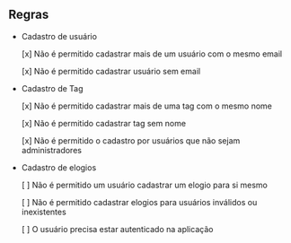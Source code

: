 ## Regras
- Cadastro de usuário

  [x] Não é permitido cadastrar mais de um usuário com o mesmo email

  [x] Não é permitido cadastrar usuário sem email

- Cadastro de Tag
  
  [x] Não é permitido cadastrar mais de uma tag com o mesmo nome

  [x] Não é permitido cadastrar tag sem nome

  [x] Não é permitido o cadastro por usuários que não sejam administradores

- Cadastro de elogios

  [ ] Não é permitido um usuário cadastrar um elogio para si mesmo

  [ ] Não é permitido cadastrar elogios para usuários inválidos ou inexistentes

  [ ] O usuário precisa estar autenticado na aplicação

